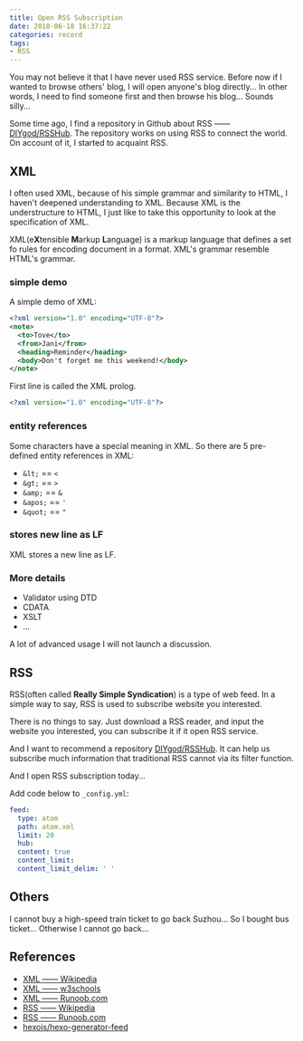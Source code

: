 ```yaml
---
title: Open RSS Subscription
date: 2018-06-18 16:37:22
categories: record
tags:
- RSS
---
```


You may not believe it that I have never used RSS service. Before now if I wanted to browse others' blog, I will open anyone's blog directly... In other words, I need to find someone first and then browse his blog... Sounds silly...

Some time ago, I find a repository in Github about RSS —— [DIYgod/RSSHub](https://github.com/DIYgod/RSSHub). The repository works on using RSS to connect the world. On account of it, I started to acquaint RSS.

## XML
I often used XML, because of his simple grammar and similarity to HTML, I haven't deepened understanding to XML. Because XML is the understructure to HTML, I just like to take this opportunity to look at the specification of XML.

XML(e**X**tensible **M**arkup **L**anguage) is a markup language that defines a set fo rules for encoding document in a format. XML's grammar resemble HTML's grammar. 

### simple demo

A simple demo of XML:

```xml
<?xml version="1.0" encoding="UTF-8"?>
<note>
  <to>Tove</to>
  <from>Jani</from>
  <heading>Reminder</heading>
  <body>Don't forget me this weekend!</body>
</note>
```

First line is called the XML prolog.
```xml
<?xml version="1.0" encoding="UTF-8"?>
```

### entity references
Some characters have a special meaning in XML. So there are 5 pre-defined entity references in XML:
- `&lt;` == `<`
- `&gt;` == `>`
- `&amp;` == `&`
- `&apos;` == `'`
- `&quot;` == `"`

### stores new line as LF
XML stores a new line as LF.

### More details
- Validator using DTD
- CDATA
- XSLT
- ...

A lot of advanced usage I will not launch a discussion.

## RSS
RSS(often called **Really Simple Syndication**) is a type of web feed. In a simple way to say, RSS is used to subscribe website you interested.

There is no things to say. Just download a RSS reader, and input the website you interested, you can subscribe it if it open RSS service.

And I want to recommend a repository [DIYgod/RSSHub](https://github.com/DIYgod/RSSHub). It can help us subscribe much information that traditional RSS cannot via its filter function.

And I open RSS subscription today...

Add code below to `_config.yml`:

```yml
feed:
  type: atom
  path: atom.xml
  limit: 20
  hub:
  content: true
  content_limit: 
  content_limit_delim: ' '
```


## Others
I cannot buy a high-speed train ticket to go back Suzhou... So I bought bus ticket... Otherwise I cannot go back...

## References
- [XML —— Wikipedia](https://en.wikipedia.org/wiki/XML)
- [XML —— w3schools](https://www.w3schools.com/xml/xml_syntax.asp)
- [XML —— Runoob.com](http://www.runoob.com/xml/xml-summary.html)
- [RSS —— Wikipedia](https://en.wikipedia.org/wiki/RSS)
- [RSS —— Runoob.com](http://www.runoob.com/rss/rss-tutorial.html)
- [hexojs/hexo-generator-feed](https://github.com/hexojs/hexo-generator-feed)